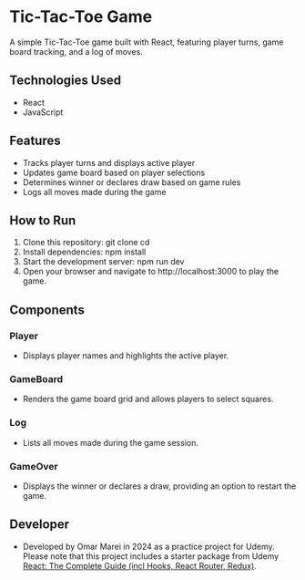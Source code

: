 # Tic-Tac-Toe Game

A simple Tic-Tac-Toe game built with React, featuring player turns, game board tracking, and a log of moves.

## Technologies Used
- React
- JavaScript

## Features
- Tracks player turns and displays active player
- Updates game board based on player selections
- Determines winner or declares draw based on game rules
- Logs all moves made during the game

## How to Run
1. Clone this repository:
   git clone <repository-url>
   cd <repository-directory>
2. Install dependencies:
npm install
3. Start the development server:
npm run dev
4. Open your browser and navigate to http://localhost:3000 to play the game.

## Components

### Player

- Displays player names and highlights the active player.

### GameBoard

- Renders the game board grid and allows players to select squares.

### Log

- Lists all moves made during the game session.

### GameOver

- Displays the winner or declares a draw, providing an option to restart the game.

## Developer

- Developed by Omar Marei in 2024 as a practice project for Udemy. Please note that this project includes a starter package from Udemy [React: The Complete Guide (incl Hooks, React Router, Redux)](https://www.udemy.com/course/react-the-complete-guide-incl-redux).
